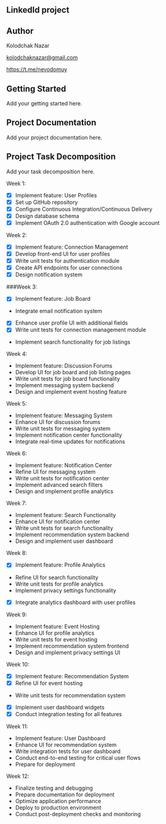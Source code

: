 ## LinkedId project

## Author
Kolodchak Nazar

kolodchaknazar@gmail.com

https://t.me/nevodomuy

## Getting Started
Add your getting started here.

## Project Documentation
Add your project documentation here.

## Project Task Decomposition
Add your task decomposition here.

Week 1:
  - [x] Implement feature: User Profiles  
  - [x] Set up GitHub repository
  - [x] Configure Continuous Integration/Continuous Delivery
  - [x] Design database schema
  - [x] Implement OAuth 2.0 authentication with Google account
  
Week 2:
  - [x] Implement feature: Connection Management
  - [x] Develop front-end UI for user profiles
  - [x] Write unit tests for authentication module
  - [x] Create API endpoints for user connections
  - [x] Design notification system
  
###Week 3:
  - [x] Implement feature: Job Board
  - Integrate email notification system
  - [x] Enhance user profile UI with additional fields
  - [x] Write unit tests for connection management module
  - Implement search functionality for job listings

Week 4:
  - Implement feature: Discussion Forums
  - Develop UI for job board and job listing pages
  - Write unit tests for job board functionality
  - Implement messaging system backend
  - Design and implement event hosting feature
  
Week 5:
  - Implement feature: Messaging System
  - Enhance UI for discussion forums
  - Write unit tests for messaging system
  - Implement notification center functionality
  - Integrate real-time updates for notifications
  
Week 6:
  - Implement feature: Notification Center
  - Refine UI for messaging system
  - Write unit tests for notification center
  - Implement advanced search filters
  - Design and implement profile analytics
  
Week 7:
  - Implement feature: Search Functionality
  - Enhance UI for notification center
  - Write unit tests for search functionality
  - Implement recommendation system backend
  - Design and implement user dashboard
  
Week 8:
  - [x] Implement feature: Profile Analytics
  - Refine UI for search functionality
  - Write unit tests for profile analytics
  - Implement privacy settings functionality
  - [x] Integrate analytics dashboard with user profiles
  
Week 9:
  - Implement feature: Event Hosting
  - Enhance UI for profile analytics
  - Write unit tests for event hosting
  - Implement recommendation system frontend
  - Design and implement privacy settings UI
  
Week 10:
  - [x] Implement feature: Recommendation System
  - [x] Refine UI for event hosting
  - Write unit tests for recommendation system
  - [x] Implement user dashboard widgets
  - [x] Conduct integration testing for all features
  
Week 11:
  - Implement feature: User Dashboard
  - Enhance UI for recommendation system
  - Write integration tests for user dashboard
  - Conduct end-to-end testing for critical user flows
  - Prepare for deployment
  
Week 12:
  - Finalize testing and debugging
  - Prepare documentation for deployment
  - Optimize application performance
  - Deploy to production environment
  - Conduct post-deployment checks and monitoring



